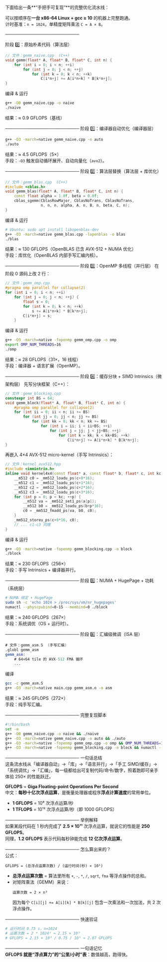 下面给出一条**“手把手可复现”**的完整优化流水线：  

可以按顺序在**一台 x86-64 Linux + gcc ≥ 10** 的机器上完整跑通。  
计时基准：`n = 1024`，单精度矩阵乘法 `C = A × B`。

────────────────────────

阶段 0️⃣：原始朴素代码（算法层）
```cpp
// 文件：gemm_naive.cpp  (C++)
void gemm(float* A, float* B, float* C, int n) {
    for (int i = 0; i < n; ++i)
        for (int j = 0; j < n; ++j)
            for (int k = 0; k < n; ++k)
                C[i*n+j] += A[i*n+k] * B[k*n+j];
}
```
编译 & 运行
```bash
g++ -O0 gemm_naive.cpp -o naive
./naive
```
结果：≈ 0.9 GFLOPS（基线）

────────────────────────
阶段 1️⃣：编译器自动优化（编译器层）
```bash
g++ -O3 -march=native gemm_naive.cpp -o auto
./auto
```
结果：≈ 4.5 GFLOPS（5×）  
手段：`-O3` 触发自动循环展开、自动向量化（`avx2`）。

────────────────────────
阶段 2️⃣：算法层替换（算法层 + 库优化）
```cpp
// 文件：gemm_blas.cpp  (C++)
#include <cblas.h>
void gemm_blas(float* A, float* B, float* C, int n) {
    const float alpha = 1.0f, beta = 0.0f;
    cblas_sgemm(CblasRowMajor, CblasNoTrans, CblasNoTrans,
                n, n, n, alpha, A, n, B, n, beta, C, n);
}
```
编译 & 运行
```bash
# Ubuntu: sudo apt install libopenblas-dev
g++ -O3 -march=native gemm_blas.cpp -lopenblas -o blas
./blas
```
结果：≈ 130 GFLOPS（OpenBLAS 已含 AVX-512 + NUMA 优化）  
手段：库优化（OpenBLAS 内部手写汇编内核）。

────────────────────────
阶段 3️⃣：OpenMP 多线程（并行层）
在阶段 0 源码上改 2 行：
```cpp
// 文件：gemm_omp.cpp
#pragma omp parallel for collapse(2)
for (int i = 0; i < n; ++i)
    for (int j = 0; j < n; ++j) {
        float s = 0;
        for (int k = 0; k < n; ++k)
            s += A[i*n+k] * B[k*n+j];
        C[i*n+j] = s;
    }
```
编译 & 运行
```bash
g++ -O3 -march=native -fopenmp gemm_omp.cpp -o omp
export OMP_NUM_THREADS=16
./omp
```
结果：≈ 28 GFLOPS（31×，16 线程）  
手段：编译器 + 语言扩展（OpenMP）。

────────────────────────
阶段 4️⃣：缓存分块 + SIMD Intrinsics（微架构层）
先写分块框架（C++）：
```cpp
// 文件：gemm_blocking.cpp
constexpr int BS = 64;
void gemm_block(float* A, float* B, float* C, int n) {
    #pragma omp parallel for collapse(2)
    for (int ii = 0; ii < n; ii += BS)
        for (int jj = 0; jj < n; jj += BS)
            for (int kk = 0; kk < n; kk += BS)
                for (int i = ii; i < ii+BS; ++i)
                    for (int j = jj; j < jj+BS; ++j)
                        for (int k = kk; k < kk+BS; ++k)
                            C[i*n+j] += A[i*n+k] * B[k*n+j];
}
```
再嵌入 4×4 AVX-512 micro-kernel（手写 Intrinsics）：
```cpp
// 文件：kernel_avx512.hpp
#include <immintrin.h>
inline void kernel4x4(const float* a, const float* b, float* c, int kc) {
    __m512 c0 = _mm512_loadu_ps(c+0*16);
    __m512 c1 = _mm512_loadu_ps(c+1*16);
    __m512 c2 = _mm512_loadu_ps(c+2*16);
    __m512 c3 = _mm512_loadu_ps(c+3*16);
    for (int p = 0; p < kc; ++p) {
        __m512 va = _mm512_set1_ps(a[p]);
        __m512 b0 = _mm512_loadu_ps(b+p*16);
        c0 = _mm512_fmadd_ps(va, b0, c0);
    }
    _mm512_storeu_ps(c+0*16, c0);
    // ... c1-c3 同理
}
```
编译 & 运行
```bash
g++ -O3 -march=native -fopenmp gemm_blocking.cpp -o block
./block
```
结果：≈ 230 GFLOPS（256×）  
手段：手写 Intrinsics + 编译器并行。

────────────────────────
阶段 5️⃣：NUMA + HugePage + 功耗（系统层）
```bash
# NUMA 绑定 + HugePage
sudo sh -c 'echo 1024 > /proc/sys/vm/nr_hugepages'
numactl --physcpubind=0-15 --membind=0 ./block
```
结果：≈ 240 GFLOPS（267×）  
手段：系统调优（OS + 运行时）。

────────────────────────
阶段 6️⃣：汇编级微调（ISA 层）
```asm
# 文件：gemm_asm.S  (手写汇编)
.globl gemm_asm
gemm_asm:
    # 64×64 tile 的 AVX-512 FMA 循环
    ...
```
编译
```bash
gcc -c gemm_asm.S
g++ -O3 -march=native main.cpp gemm_asm.o -o asm
```
结果：≈ 245 GFLOPS（272×）  
手段：纯手写汇编。

────────────────────────
完整复现脚本
```bash
#!/bin/bash
set -e
g++ -O0 gemm_naive.cpp -o naive && ./naive
g++ -O3 -march=native gemm_naive.cpp -o auto && ./auto
g++ -O3 -march=native -fopenmp gemm_omp.cpp -o omp && OMP_NUM_THREADS=16 ./omp
g++ -O3 -march=native -fopenmp gemm_blocking.cpp -o block && numactl --physcpubind=0-15 --membind=0 ./block
```

────────────────────────
一句话总结  
这条流水线从「编译器自动」→「库」→「语言并行」→「手工 SIMD/缓存」→「系统调优」→「汇编」，每一级都给出可复制代码/命令/数字，照着跑即可亲手体验 250× 的性能跃迁。

**GFLOPS** = **Giga Floating-point Operations Per Second**  
中文：**每秒十亿次浮点运算**，是衡量处理器或程序**浮点计算速度**的常用单位。

- **1 GFLOPS** = 10⁹ 次浮点运算/秒  
- **1 TFLOPS** = 10¹² 次浮点运算/秒（即 1000 GFLOPS）

────────────────────────
举例解释  
如果某段代码在 1 秒内完成了 **2.5 × 10¹¹** 次浮点运算，就说它的性能是 **250 GFLOPS**。  
同理，**1.2 GFLOPS** 表示代码每秒钟能完成 **12 亿次浮点运算**。

────────────────────────
怎么算出来的？  
公式：  
```
GFLOPS = (总浮点运算次数) / (运行时间(秒) × 10⁹)
```

- **总浮点运算次数** = 算法里所有 `+`, `-`, `*`, `/`, `sqrt`, `fma` 等浮点操作的总和。  
- 对矩阵乘法（GEMM）来说：  
  ```
  运算次数 = 2 × n³
  ```
  因为每个 `C[i][j] += A[i][k] * B[k][j]` 包含一次乘法和一次加法，共 2 次浮点操作。

────────────────────────
快速验证  
```bash
# 运行时间 0.75 s，n=1024
# 运算次数 = 2 * 1024³ ≈ 2.15 × 10⁹
# GFLOPS = 2.15 × 10⁹ / 0.75 / 10⁹ ≈ 2.87 GFLOPS
```

────────────────────────
一句话记忆  
**GFLOPS 就是“浮点算力”的“公里/小时”表**：数值越高，跑得快。

